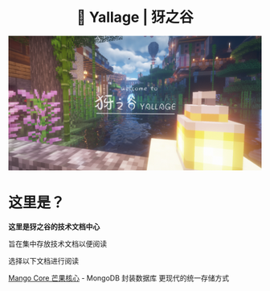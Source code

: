 <h1 align="center">🦌 Yallage | 犽之谷</h1>

![Welcome to Yallage](resources/welcome-to-yallage.png)

# 这里是？

**这里是犽之谷的技术文档中心**

旨在集中存放技术文档以便阅读

选择以下文档进行阅读

[Mango Core 芒果核心](mango-core.md) - MongoDB 封装数据库 更现代的统一存储方式
